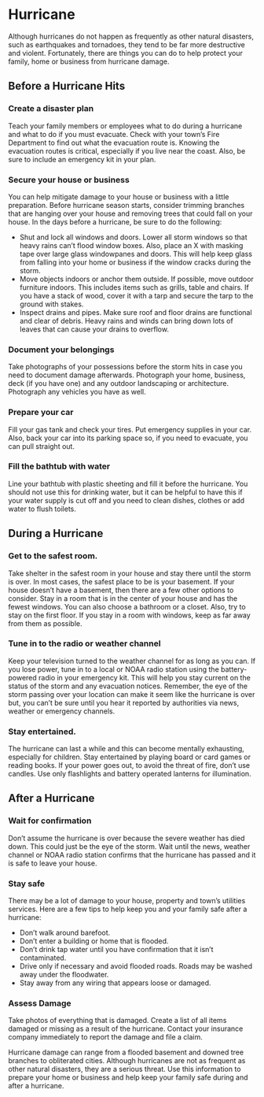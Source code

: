 # Hurricane
 
Although hurricanes do not happen as frequently as other natural disasters, such as earthquakes and tornadoes, they tend to be far more destructive and violent. Fortunately, there are things you can do to help protect your family, home or business from hurricane damage.
 
## Before a Hurricane Hits
### Create a disaster plan
Teach your family members or employees what to do during a hurricane and what to do if you must evacuate. Check with your town’s Fire Department to find out what the evacuation route is. Knowing the evacuation routes is critical, especially if you live near the coast. Also, be sure to include an emergency kit in your plan.
 
### Secure your house or business
You can help mitigate damage to your house or business with a little preparation. Before hurricane season starts, consider trimming branches that are hanging over your house and removing trees that could fall on your house. In the days before a hurricane, be sure to do the following:
 
* Shut and lock all windows and doors. Lower all storm windows so that heavy rains can’t flood window boxes. Also, place an X with masking tape over large glass windowpanes and doors. This will help keep glass from falling into your home or business if the window cracks during the storm.
* Move objects indoors or anchor them outside. If possible, move outdoor furniture indoors. This includes items such as grills, table and chairs. If you have a stack of wood, cover it with a tarp and secure the tarp to the ground with stakes.
* Inspect drains and pipes. Make sure roof and floor drains are functional and clear of debris. Heavy rains and winds can bring down lots of leaves that can cause your drains to overflow.

### Document your belongings
Take photographs of your possessions before the storm hits in case you need to document damage afterwards. Photograph your home, business, deck (if you have one) and any outdoor landscaping or architecture. Photograph any vehicles you have as well.
 
### Prepare your car
Fill your gas tank and check your tires. Put emergency supplies in your car. Also, back your car into its parking space so, if you need to evacuate, you can pull straight out.
 
### Fill the bathtub with water
Line your bathtub with plastic sheeting and fill it before the hurricane. You should not use this for drinking water, but it can be helpful to have this if your water supply is cut off and you need to clean dishes, clothes or add water to flush toilets.
 
## During a Hurricane
### Get to the safest room.
Take shelter in the safest room in your house and stay there until the storm is over. In most cases, the safest place to be is your basement. If your house doesn’t have a basement, then there are a few other options to consider. Stay in a room that is in the center of your house and has the fewest windows. You can also choose a bathroom or a closet. Also, try to stay on the first floor. If you stay in a room with windows, keep as far away from them as possible.
 
### Tune in to the radio or weather channel
Keep your television turned to the weather channel for as long as you can. If you lose power, tune in to a local or NOAA radio station using the battery-powered radio in your emergency kit. This will help you stay current on the status of the storm and any evacuation notices. Remember, the eye of the storm passing over your location can make it seem like the hurricane is over but, you can’t be sure until you hear it reported by authorities via news, weather or emergency channels.
 
### Stay entertained.
The hurricane can last a while and this can become mentally exhausting, especially for children. Stay entertained by playing board or card games or reading books. If your power goes out, to avoid the threat of fire, don’t use candles. Use only flashlights and battery operated lanterns for illumination.
 
## After a Hurricane
### Wait for confirmation
Don’t assume the hurricane is over because the severe weather has died down. This could just be the eye of the storm. Wait until the news, weather channel or NOAA radio station confirms that the hurricane has passed and it is safe to leave your house.
 
### Stay safe
There may be a lot of damage to your house, property and town’s utilities services. Here are a few tips to help keep you and your family safe after a hurricane:
 
* Don’t walk around barefoot.
* Don’t enter a building or home that is flooded.
* Don’t drink tap water until you have confirmation that it isn’t contaminated.
* Drive only if necessary and avoid flooded roads. Roads may be washed away under the floodwater.
* Stay away from any wiring that appears loose or damaged.

### Assess Damage
Take photos of everything that is damaged. Create a list of all items damaged or missing as a result of the hurricane. Contact your insurance company immediately to report the damage and file a claim.
 
Hurricane damage can range from a flooded basement and downed tree branches to obliterated cities. Although hurricanes are not as frequent as other natural disasters, they are a serious threat. Use this information to prepare your home or business and help keep your family safe during and after a hurricane.